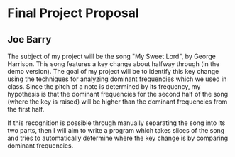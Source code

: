 Final Project Proposal
======================

Joe Barry
---------

The subject of my project will be the song "My Sweet Lord", by George
Harrison. This song features a key change about halfway through (in the
demo version). The goal of my project will be to identify this key
change using the techniques for analyzing dominant frequencies which we
used in class. Since the pitch of a note is determined by its frequency,
my hypothesis is that the dominant frequencies for the second half of
the song (where the key is raised) will be higher than the dominant
frequencies from the first half.

If this recognition is possible through manually separating the song
into its two parts, then I will aim to write a program which takes
slices of the song and tries to automatically determine where the key
change is by comparing dominant frequencies.
